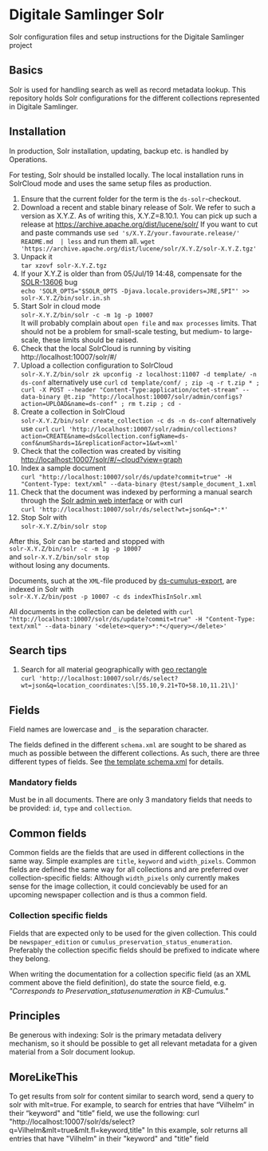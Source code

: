 # Digitale Samlinger Solr
Solr configuration files and setup instructions for the Digitale Samlinger project

## Basics
Solr is used for handling search as well as record metadata lookup.
This repository holds Solr configurations for the different collections
represented in Digitale Samlinger.

## Installation
In production, Solr installation, updating, backup etc. is handled by Operations.

For testing, Solr should be installed locally. The local installation runs in SolrCloud mode
and uses the same setup files as production. 

1. Ensure that the current folder for the term is the `ds-solr`-checkout.
1. Download a recent and stable binary release of Solr. We refer to such a version as X.Y.Z. As of writing this, X.Y.Z=8.10.1. You can pick up such a release at https://archive.apache.org/dist/lucene/solr/   If you want to cut and paste commands use `sed 's/X.Y.Z/your.favourate.release/' README.md  | less` and run them all.
`wget 'https://archive.apache.org/dist/lucene/solr/X.Y.Z/solr-X.Y.Z.tgz'`
1. Unpack it  
`tar xzovf solr-X.Y.Z.tgz`
1. If your X.Y.Z is older than from 05/Jul/19 14:48, compensate for the [SOLR-13606](https://issues.apache.org/jira/browse/SOLR-13606) bug  
`echo 'SOLR_OPTS="$SOLR_OPTS -Djava.locale.providers=JRE,SPI"' >> solr-X.Y.Z/bin/solr.in.sh`
1. Start Solr in cloud mode  
`solr-X.Y.Z/bin/solr -c -m 1g -p 10007`    
It will probably complain about `open file` and `max processes` limits. 
That should not be a problem for small-scale testing, but medium- to large-scale,
these limits should be raised.
1. Check that the local SolrCloud is running by visiting http://localhost:10007/solr/#/
1. Upload a collection configuration to SolrCloud    
`solr-X.Y.Z/bin/solr zk upconfig -z localhost:11007 -d template/ -n ds-conf` 
alternatively use `curl`
`cd template/conf/ ; zip -q -r t.zip * ; curl -X POST --header "Content-Type:application/octet-stream" --data-binary @t.zip "http://localhost:10007/solr/admin/configs?action=UPLOAD&name=ds-conf" ; rm t.zip ; cd -`
1. Create a collection in SolrCloud  
`solr-X.Y.Z/bin/solr create_collection -c ds -n ds-conf` 
alternatively use `curl`
`curl 'http://localhost:10007/solr/admin/collections?action=CREATE&name=ds&collection.configName=ds-conf&numShards=1&replicationFactor=1&wt=xml'`
1. Check that the collection was created by visiting 
[http://localhost:10007/solr/#/~cloud?view=graph](http://localhost:10007/solr/#/~cloud?view=graph)
1. Index a sample document  
`curl "http://localhost:10007/solr/ds/update?commit=true" -H "Content-Type: text/xml" --data-binary @test/sample_document_1.xml`
1. Check that the document was indexed by performing a manual search through the 
[Solr admin web interface](http://localhost:10007/solr/#/ds/query) or with curl  
`curl 'http://localhost:10007/solr/ds/select?wt=json&q=*:*'`
1. Stop Solr with  
`solr-X.Y.Z/bin/solr stop` 

After this, Solr can be started and stopped with  
`solr-X.Y.Z/bin/solr -c -m 1g -p 10007`  
and
`solr-X.Y.Z/bin/solr stop`  
without losing any documents.

Documents, such at the `XML`-file produced by [ds-cumulus-export](https://github.com/Det-Kongelige-Bibliotek/ds-cumulus-export), are indexed in Solr with  
`solr-X.Y.Z/bin/post -p 10007 -c ds indexThisInSolr.xml`

All documents in the collection can be deleted with
`curl "http://localhost:10007/solr/ds/update?commit=true" -H "Content-Type: text/xml" --data-binary '<delete><query>*:*</query></delete>'`

## Search tips
1. Search for all material geographically with [geo rectangle](https://lucene.apache.org/solr/guide/8_1/spatial-search.html#filtering-by-an-arbitrary-rectangle)  
`curl 'http://localhost:10007/solr/ds/select?wt=json&q=location_coordinates:\[55.10,9.21+TO+58.10,11.21\]'`


## Fields
Field names are lowercase and `_` is the separation character.

The fields defined in the different `schema.xml` are sought to be shared as much as possible
 between the different collections. As such, there are three different types of fields. 
 See [the template schema.xml](template/conf/schema.xml) for details.

### Mandatory fields
Must be in all documents. There are only 3 mandatory fields that needs to be provided:
`id`, `type` and `collection`.

## Common fields
Common fields are the fields that are used in different collections in the same way.
Simple examples are `title`, `keyword` and `width_pixels`. Common fields are defined
the same way for all collections and are preferred over collection-specific fields:
Although `width_pixels` only currently makes sense for the image collection, it could
concievably be used for an upcoming newspaper collection and is thus a common field.

### Collection specific fields
Fields that are expected only to be used for the given collection. This could be
`newspaper_edition` or `cumulus_preservation_status_enumeration`. Preferably the
collection specific fields should be prefixed to indicate where they belong.

When writing the documentation for a collection specific field (as an XML comment
above the field definition), do state the source field, e.g. _"Corresponds to
 Preservation_statusenumeration in KB-Cumulus."_ 


## Principles
Be generous with indexing: Solr is the primary metadata delivery mechanism, so it should be
possible to get all relevant metadata for a given material from a Solr document lookup. 

## MoreLikeThis
To get results from solr for content similar to search word, send a query to solr with mlt=true. For example, to search for entries that have “Vilhelm” in their “keyword" and "title” field, we use the following:
 curl "http://localhost:10007/solr/ds/select?q=Vilhelm&mlt=true&mlt.fl=keyword,title"
In this example, solr returns all entries that have "Vilhelm" in their "keyword" and "title" field
